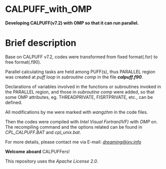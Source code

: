 # CALPUFF_with_OMP
**Developing CALPUFF(v7.2) with OMP so that it can run parallel.**

# Brief description
Base on CALPUFF v7.2, codes were transformed from fixed format(.for) to free format(.f90).

Parallel calculating tasks are held among PUFF(s), thus PARALLEL region was created at *puff loop* in *subroutine comp* in the file **_calpuff.f90_**.

Declarations of variables involved in the functions or subroutines invoked in the PARALLEL region, and those in *subroutine comp* were added, so that some OMP attributes, eg. THREADPRIVATE, FISRTPRIVATE, etc., can be defined.

All modifications by me were marked with *wangzhm* in the code files.

Then the codes were compiled with *Intel Visual Fortran(IVF)* with *OMP* on.
The recompiling command and the options related can be found in *CPL_CALPUFF.BAT* and *cpl_unix.bat*.

For more details, please contact me via E-mail: *dreaming@ixy.info*

**Welcome aboard** CALPUFFers!

This repository uses the *Apache License 2.0*.
